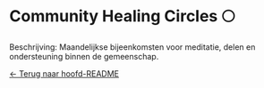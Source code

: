 # Community Healing Circles 🌕

Beschrijving: Maandelijkse bijeenkomsten voor meditatie, delen en ondersteuning binnen de gemeenschap.

[← Terug naar hoofd-README](../../README.md)
